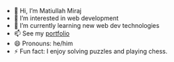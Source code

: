 - 👋 Hi, I’m Matiullah Miraj
- 👀 I’m interested in web development
- 🌱 I’m currently learning new web dev technologies
- 📫 See my [portfolio](https://nextjs-portfolio-production.up.railway.app/)
- 😄 Pronouns: he/him
- ⚡ Fun fact: I enjoy solving puzzles and playing chess.
